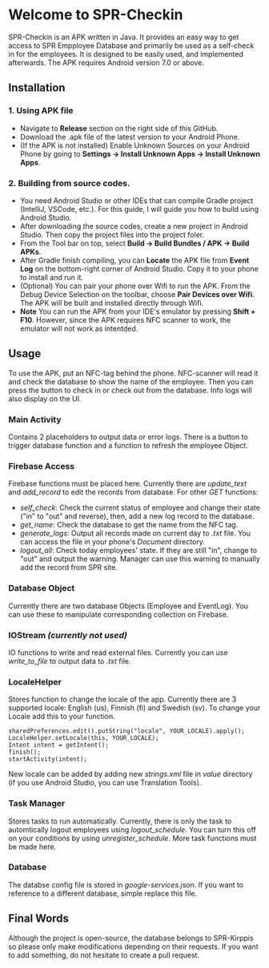 # Welcome to SPR-Checkin

SPR-Checkin is an APK written in Java. It provides an easy way to get access to SPR Empployee Database and primarily be used as a self-check in for the employees. It is designed to be easily used, and implemented afterwards. 
The APK requires Android version 7.0 or above.


## Installation
### 1. Using APK file
* Navigate to **Release** section on the right side of this GitHub.
* Download the .apk file of the latest version to your Android Phone.
* (If the APK is not installed) Enable Unknown Sources on your Android Phone by going to **Settings -> Install Unknown Apps -> Install Unknown Apps**.

### 2. Building from source codes.
* You need Android Studio or other IDEs that can compile Gradle project (IntelliJ, VSCode, etc.). For this guide, I will guide you how to build using Android Studio.
* After downloading the source codes, create a new project in Android Studio. Then copy the project files into the project foler.
* From the Tool bar on top, select **Build -> Build Bundles / APK -> Build APKs**.
* After Gradle finish compiling, you can **Locate** the APK file from **Event Log** on the bottom-right corner of Android Studio. Copy it to your phone to install and run it.
* (Optional) You can pair your phone over Wifi to run the APK. From the Debug Device Selection on the toolbar, choose **Pair Devices over Wifi.** The APK will be built and installed directly through Wifi.
* **Note** You can run the APK from your IDE's emulator by pressing **Shift + F10**. However, since the APK requires NFC scanner to work, the emulator will not work as intentded.


##  Usage

To use the APK, put an NFC-tag behind the phone. NFC-scanner will read it and check the database to show the name of the employee. Then you can press the button to check in or check out from the database. Info logs will also display on the UI.

### Main Activity
Contains 2 placeholders to output data or error logs. There is a button to trigger database function and a function to refresh the employee Object.

### Firebase Access
Firebase functions must be placed here. Currently there are *update_text* and *add_record* to edit the records from database. For other *GET* functions:

- *self_check*: Check the current status of employee and change their state ("in" to "out" and reverse), then, add a new log record to the database.
- *get_name*: Check the database to get the name from the NFC tag.
- *generate_logs*: Output all records made on current day to *.txt* file. You can access the file in your phone's *Document* directory.
- *logout_all*: Check today employees' state. If they are still "in", change to "out" and output the warning. Manager can use this warning to manually add the record from SPR site.

### Database Object
Currently there are two database Objects (Employee and EventLog). You can use these to manipulate corresponding collection on Firebase.

### IOStream *(currently not used)*

IO functions to write and read external files. Currently you can use *write_to_file* to output data to *.txt* file.

### LocaleHelper
Stores function to change the locale of the app. Currently there are 3 supported locale: English (us), Finnish (fi) and Swedish (sv). To change your Locale add this to your function.

    sharedPreferences.edit().putString("locale", YOUR_LOCALE).apply();  
    LocaleHelper.setLocale(this, YOUR_LOCALE);  
    Intent intent = getIntent();  
    finish();  
    startActivity(intent);

New locale can be added by adding new *strings.xml* file in *value* directory (if you use Android Studio, you can use Translation Tools).

### Task Manager
Stores tasks to run automatically. Currently, there is only the task to automtically logout employees using *logout_schedule*. You can turn this off on your conditions by using *unregister_schedule*. More task functions must be made here.

### Database
The databse config file is stored in *google-services.json*. If you want to reference to a different database, simple replace this file.

## Final Words
Although the project is open-source, the database belongs to SPR-Kirppis so please only make modifications depending on their requests. If you want to add something, do not hesitate to create a pull request. 
